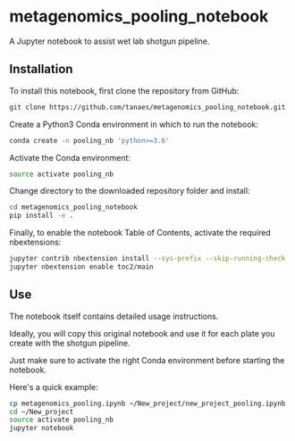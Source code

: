 # metagenomics_pooling_notebook

A Jupyter notebook to assist wet lab shotgun pipeline.

## Installation

To install this notebook, first clone the repository from GitHub:

```bash
git clone https://github.com/tanaes/metagenomics_pooling_notebook.git
```

Create a Python3 Conda environment in which to run the notebook:

```bash
conda create -n pooling_nb 'python>=3.6'
```

Activate the Conda environment:

```bash
source activate pooling_nb
```

Change directory to the downloaded repository folder and install:

```bash
cd metagenomics_pooling_notebook
pip install -e .
```

Finally, to enable the notebook Table of Contents, activate the
required nbextensions:

```bash
jupyter contrib nbextension install --sys-prefix --skip-running-check
jupyter nbextension enable toc2/main
```


## Use

The notebook itself contains detailed usage instructions. 

Ideally, you will copy this original notebook and use it for each plate you
create with the shotgun pipeline.

Just make sure to activate the right Conda environment before starting the
notebook.

Here's a quick example:

```bash
cp metagenomics_pooling.ipynb ~/New_project/new_project_pooling.ipynb
cd ~/New_project
source activate pooling_nb
jupyter notebook
```
